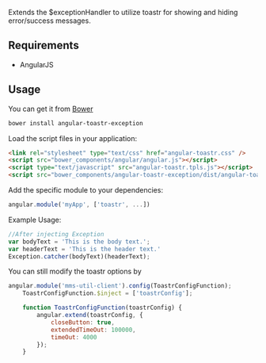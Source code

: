 
Extends the $exceptionHandler to utilize toastr for showing and hiding error/success messages.

## Requirements

- AngularJS

## Usage


You can get it from [Bower](http://bower.io/)

```sh
bower install angular-toastr-exception
```

Load the script files in your application:

```html
<link rel="stylesheet" type="text/css" href="angular-toastr.css" />
<script src="bower_components/angular/angular.js"></script>
<script type="text/javascript" src="angular-toastr.tpls.js"></script>
<script src="bower_components/angular-toastr-exception/dist/angular-toastr-exception.min.js"></script>

```

Add the specific module to your dependencies:

```javascript
angular.module('myApp', ['toastr', ...])
```

Example Usage:
```javascript
//After injecting Exception
var bodyText = 'This is the body text.';
var headerText = 'This is the header text.'
Exception.catcher(bodyText)(headerText);
```
You can still modify the toastr options by

```javascript
angular.module('mms-util-client').config(ToastrConfigFunction);
    ToastrConfigFunction.$inject = ['toastrConfig'];

    function ToastrConfigFunction(toastrConfig) {
        angular.extend(toastrConfig, {
            closeButton: true,
            extendedTimeOut: 100000,
            timeOut: 4000
        });
    }
```